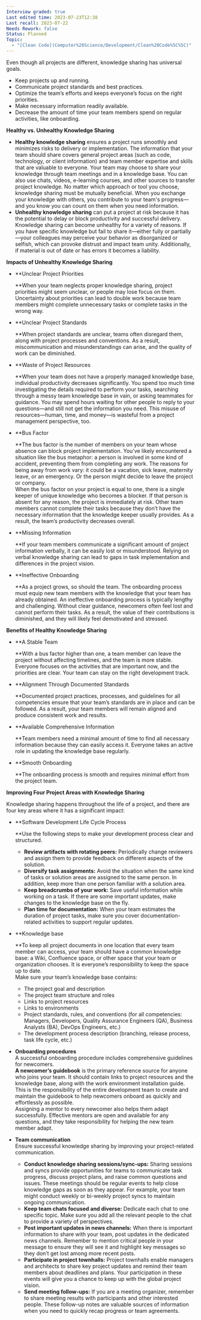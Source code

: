 ```yaml
---
Interview graded: true
Last edited time: 2023-07-23T12:38
Last recall: 2023-07-22
Needs Rework: false
Status: Planned
Topic:
  - "[Clean Code](Computer%20Science/Development/Clean%20Code%5C%5C)"
---
```

Even though all projects are different, knowledge sharing has universal goals.

- Keep projects up and running.
- Communicate project standards and best practices.
- Optimize the team’s efforts and keeps everyone’s focus on the right priorities.
- Make necessary information readily available.
- Decrease the amount of time your team members spend on regular activities, like onboarding.

**Healthy vs. Unhealthy Knowledge Sharing**

- **Healthy knowledge sharing** ensures a project runs smoothly and minimizes risks to delivery or implementation. The information that your team should share covers general project areas (such as code, technology, or client information) and team member expertise and skills that are valuable to everyone. Your team may choose to share your knowledge through team meetings and in a knowledge base. You can also use chats, videos, e-learning courses, and other sources to transfer project knowledge. No matter which approach or tool you choose, knowledge sharing must be mutually beneficial. When you exchange your knowledge with others, you contribute to your team's progress—and you know you can count on them when you need information.
- **Unhealthy knowledge sharing** can put a project at risk because it has the potential to delay or block productivity and successful delivery. Knowledge sharing can become unhealthy for a variety of reasons. If you have specific knowledge but fail to share it—either fully or partially—your colleagues may perceive your behavior as disorganized or selfish, which can provoke distrust and impact team unity. Additionally, if material is out of date or has errors it becomes a liability.

**Impacts of Unhealthy Knowledge Sharing**

- **Unclear Project Priorities  
      
    **When your team neglects proper knowledge sharing, project priorities might seem unclear, or people may lose focus on them. Uncertainty about priorities can lead to double work because team members might complete unnecessary tasks or complete tasks in the wrong way.
- **Unclear Project Standards  
      
    **When project standards are unclear, teams often disregard them, along with project processes and conventions. As a result, miscommunication and misunderstandings can arise, and the quality of work can be diminished.
- **Waste of Project Resources  
      
    **When your team does not have a properly managed knowledge base, individual productivity decreases significantly. You spend too much time investigating the details required to perform your tasks, searching through a messy team knowledge base in vain, or asking teammates for guidance. You may spend hours waiting for other people to reply to your questions—and still not get the information you need. This misuse of resources—human, time, and money—is wasteful from a project management perspective, too.
- **Bus Factor  
      
    **The bus factor is the number of members on your team whose absence can block project implementation. You’ve likely encountered a situation like the bus metaphor: a person is involved in some kind of accident, preventing them from completing any work. The reasons for being away from work vary: it could be a vacation, sick leave, maternity leave, or an emergency. Or the person might decide to leave the project or company.  
    When the bus factor on your project is equal to one, there is a single keeper of unique knowledge who becomes a blocker. If that person is absent for any reason, the project is immediately at risk. Other team members cannot complete their tasks because they don’t have the necessary information that the knowledge keeper usually provides. As a result, the team’s productivity decreases overall.  
    
- **Missing Information  
      
    **If your team members communicate a significant amount of project information verbally, it can be easily lost or misunderstood. Relying on verbal knowledge sharing can lead to gaps in task implementation and differences in the project vision.
- **Ineffective Onboarding  
      
    **As a project grows, so should the team. The onboarding process must equip new team members with the knowledge that your team has already obtained. An ineffective onboarding process is typically lengthy and challenging. Without clear guidance, newcomers often feel lost and cannot perform their tasks. As a result, the value of their contributions is diminished, and they will likely feel demotivated and stressed.

  

**Benefits of Healthy Knowledge Sharing**

- **A Stable Team  
      
    **With a bus factor higher than one, a team member can leave the project without affecting timelines, and the team is more stable. Everyone focuses on the activities that are important now, and the priorities are clear. Your team can stay on the right development track.
- **Alignment Through Documented Standards  
      
    **Documented project practices, processes, and guidelines for all competencies ensure that your team’s standards are in place and can be followed. As a result, your team members will remain aligned and produce consistent work and results.
- **Available Comprehensive Information  
      
    **Team members need a minimal amount of time to find all necessary information because they can easily access it. Everyone takes an active role in updating the knowledge base regularly.
- **Smooth Onboarding  
      
    **The onboarding process is smooth and requires minimal effort from the project team.

**Improving Four Project Areas with Knowledge Sharing**

Knowledge sharing happens throughout the life of a project, and there are four key areas where it has a significant impact:

- **Software Development Life Cycle Process  
      
    **Use the following steps to make your development process clear and structured.
    - **Review artifacts with rotating peers:** Periodically change reviewers and assign them to provide feedback on different aspects of the solution.
    - **Diversify task assignments:** Avoid the situation when the same kind of tasks or solution areas are assigned to the same person. In addition, keep more than one person familiar with a solution area.
    - **Keep breadcrumbs of your work:** Save useful information while working on a task. If there are some important updates, make changes to the knowledge base on the fly.
    - **Plan time for documentation:** When your team estimates the duration of project tasks, make sure you cover documentation-related activities to support regular updates.
- **Knowledge base  
      
    **To keep all project documents in one location that every team member can access, your team should have a common knowledge base: a Wiki, Confluence space, or other space that your team or organization chooses. It is everyone’s responsibility to keep the space up to date.  
    Make sure your team’s knowledge base contains:  
    - The project goal and description
    - The project team structure and roles
    - Links to project resources
    - Links to environments
    - Project standards, rules, and conventions (for all competencies: Managers, Developers, Quality Assurance Engineers (QA), Business Analysts (BA), DevOps Engineers, etc.)
    - The development process description (branching, release process, task life cycle, etc.)
- **Onboarding procedures**  
    A successful onboarding procedure includes comprehensive guidelines for newcomers.   
    **A newcomer’s guidebook** is the primary reference source for anyone who joins your team. It should contain links to project resources and the knowledge base, along with the work environment installation guide.  
    This is the responsibility of the entire development team to create and maintain the guidebook to help newcomers onboard as quickly and effortlessly as possible.  
    Assigning a mentor to every newcomer also helps them adapt successfully. Effective mentors are open and available for any questions, and they take responsibility for helping the new team member adapt.  
    
- **Team communication**  
    Ensure successful knowledge sharing by improving your project-related communication.  
    - **Conduct knowledge sharing sessions/sync-ups:** Sharing sessions and syncs provide opportunities for teams to communicate task progress, discuss project plans, and raise common questions and issues. These meetings should be regular events to help close knowledge gaps as soon as they appear. For example, your team might conduct weekly or bi-weekly project syncs to maintain ongoing communication.
    - **Keep team chats focused and diverse:** Dedicate each chat to one specific topic. Make sure you add all the relevant people to the chat to provide a variety of perspectives.
    - **Post important updates in news channels:** When there is important information to share with your team, post updates in the dedicated news channels. Remember to mention critical people in your message to ensure they will see it and highlight key messages so they don’t get lost among more recent posts.
    - **Participate in project townhalls:** Project townhalls enable managers and architects to share key project updates and remind their team members about deadlines and plans. Your participation in these events will give you a chance to keep up with the global project vision.
    - **Send meeting follow-ups:** If you are a meeting organizer, remember to share meeting results with participants and other interested people. These follow-up notes are valuable sources of information when you need to quickly recap progress or team agreements.